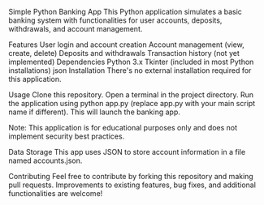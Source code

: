 Simple Python Banking App
This Python application simulates a basic banking system with functionalities for user accounts, deposits, withdrawals, and account management.

Features
User login and account creation
Account management (view, create, delete)
Deposits and withdrawals
Transaction history (not yet implemented)
Dependencies
Python 3.x
Tkinter (included in most Python installations)
json
Installation
There's no external installation required for this application.

Usage
Clone this repository.
Open a terminal in the project directory.
Run the application using python app.py (replace app.py with your main script name if different).
This will launch the banking app.

Note: This application is for educational purposes only and does not implement security best practices.

Data Storage
This app uses JSON to store account information in a file named accounts.json.

Contributing
Feel free to contribute by forking this repository and making pull requests. Improvements to existing features, bug fixes, and additional functionalities are welcome!
